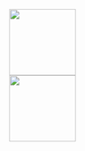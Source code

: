 <div id="header" align="center">
  <img src="https://media.giphy.com/media/M9gbBd9nbDrOTu1Mqx/giphy.gif" width="120"/>
</div>
<div id="sub" align="center">
  <img src="https://komarev.com/ghpvc/?username=SendHelpWeCannotCode&style=flat-square&color=blue" alt=""/>
</div>
<div id="hellothere" align="center">
  <img src="https://media.giphy.com/media/Nx0rz3jtxtEre/giphy.gif" width="120px"/>
</div>
